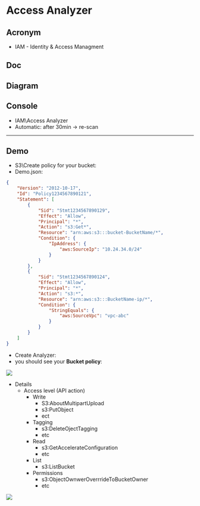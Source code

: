 # Access Analyzer

## Acronym
* IAM - Identity & Access Managment

## Doc

## Diagram

## Console
* IAM\Access Analyzer
* Automatic: after 30min -> re-scan

---

## Demo
* S3\Create policy for your bucket:
* Demo.json:
````json
{
    "Version": "2012-10-17",
    "Id": "Policy1234567890121",
    "Statement": [
        {
            "Sid": "Stmt1234567890129",
            "Effect": "Allow",
            "Principal": "*",
            "Action": "s3:Get*",
            "Resource": "arn:aws:s3:::bucket-BucketName/*",
            "Condition": {
                "IpAddress": {
                    "aws:SourceIp": "10.24.34.0/24"
                }
            }
        },
        {
            "Sid": "Stmt1234567890124",
            "Effect": "Allow",
            "Principal": "*",
            "Action": "s3:*",
            "Resource": "arn:aws:s3:::BucketName-ip/*",
            "Condition": {
                "StringEquals": {
                    "aws:SourceVpc": "vpc-abc"
                }
            }
        }
    ]
}
````

* Create Analyzer:
* you should see your **Bucket policy**:

[<img src="https://i.imgur.com/QIYAfta.png">](https://i.imgur.com/QIYAfta.png)

* Details
    * Access level (API action)
      * Write
        * S3:AboutMultipartUpload
        * s3:PutObject
        * ect
      * Tagging
        * s3:DeleteOjectTagging
        * etc
      * Read
        * s3:GetAccelerateConfiguration
        * etc
      * List
        * s3:ListBucket
      * Permissions
        * s3:ObjectOwnwerOverrrideToBucketOwner
        * etc
        
[<img src="https://i.imgur.com/itKlT3u.png">](https://i.imgur.com/itKlT3u.png)
